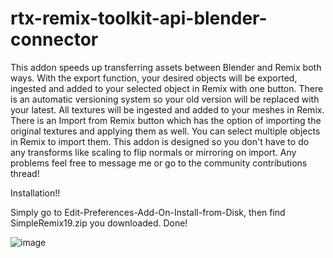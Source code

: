 # rtx-remix-toolkit-api-blender-connector
This addon speeds up transferring assets between Blender and Remix both ways. With the export function, your desired objects will be exported, ingested and added to your selected object in Remix with one button. There is an automatic versioning system so your old version will be replaced with your latest. All textures will be ingested and added to your meshes in Remix. There is an Import from Remix button which has the option of importing the original textures and applying them as well. You can select multiple objects in Remix to import them. This addon is designed so you don't have to do any transforms like scaling to flip normals or mirroring on import. Any problems feel free to message me or go to the community contributions thread!


Installation!!

Simply go to Edit-Preferences-Add-On-Install-from-Disk, then find SimpleRemix19.zip you downloaded. Done!

![image](https://github.com/user-attachments/assets/d287cd8f-5c02-4255-97a0-7070c3d12896)
